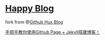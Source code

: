# [Happy Blog](https://leqing.work/)

fork from @[Github Hux Blog](https://github.com/WlqFigureBed/huxpro.github.io)

[手把手教你使用Github Page + Jekyll搭建博客！](https://leqing.work/2021/09/14/Build-Blog-With-Github-Page-And-Jekyll/)

